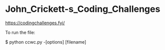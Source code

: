 # John_Crickett-s_Coding_Challenges
https://codingchallenges.fyi/

To run the file:

$ python ccwc.py -[options] [filename]